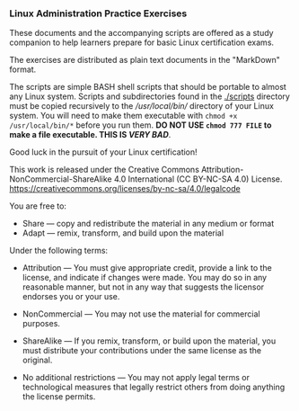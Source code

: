 ### Linux Administration Practice Exercises

These documents and the accompanying scripts are offered as a study companion to help learners prepare for basic Linux certification exams.

The exercises are distributed as plain text documents in the "MarkDown" format.

The scripts are simple BASH shell scripts that should be portable to almost any Linux system.  Scripts and subdirectories found in the [./scripts](./scripts/) directory must be copied recursively to the _/usr/local/bin/_ directory of your Linux system.  You will need to make them executable with `chmod +x /usr/local/bin/*` before you run them. **DO NOT USE `chmod 777 FILE` to make a file executable. THIS IS _VERY BAD_**.

Good luck in the pursuit of your Linux certification!  

This work is released under the Creative Commons Attribution-NonCommercial-ShareAlike 4.0 International (CC BY-NC-SA 4.0) License.
<https://creativecommons.org/licenses/by-nc-sa/4.0/legalcode>

You are free to:
  * Share — copy and redistribute the material in any medium or format
  * Adapt — remix, transform, and build upon the material

Under the following terms:
  * Attribution — You must give appropriate credit, provide a link to the license, and indicate if changes were made. You may do so in any reasonable manner, but not in any way that suggests the licensor endorses you or your use.

  * NonCommercial — You may not use the material for commercial purposes.

  * ShareAlike — If you remix, transform, or build upon the material, you must distribute your contributions under the same license as the original.

  * No additional restrictions — You may not apply legal terms or technological measures that legally restrict others from doing anything the license permits.
